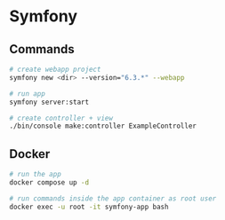# Symfony

## Commands

```bash
# create webapp project
symfony new <dir> --version="6.3.*" --webapp

# run app
symfony server:start

# create controller + view
./bin/console make:controller ExampleController
```

## Docker

```bash
# run the app
docker compose up -d

# run commands inside the app container as root user
docker exec -u root -it symfony-app bash
```
